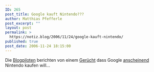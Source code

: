 ```yaml
---
ID: 265
post_title: Google kauft Nintendo???
author: Matthias Pfefferle
post_excerpt: ""
layout: post
permalink: >
  https://notiz.blog/2006/11/24/google-kauft-nintendo/
published: true
post_date: 2006-11-24 18:15:00
---
```

<!-- wp:paragraph -->
<p>Die <a href="http://www.blogpiloten.de/2006/11/24/google-nintendo/">Blogpiloten</a> berichten von einem <a href="http://www.jmboard.com/gw/2006/11/24/gerucht-google-kauft-nintendo/">Gerücht</a> dass Google <a href="http://www.schreiblogade.de/index.php/2006/11/google-kauft-nintendo">anscheinend</a> Nintendo kaufen will...</p>
<!-- /wp:paragraph -->